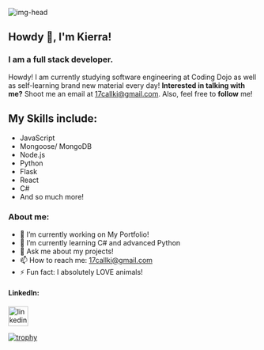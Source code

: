 ![img-head]([https://imgur.com/a/XlOGsha](https://github.com/Kierra-Call/Kierra-Call/blob/main/Assets/Github%20Head.png?raw=true))

## Howdy 👋, I'm Kierra!
### I am a full stack developer.

Howdy! I am currently studying software engineering at Coding Dojo as well as self-learning brand new material every day! **Interested in talking with me?** Shoot me an email at [17callki@gmail.com](mailto:17callki@gmail.com). Also, feel free to **follow** me!

## My Skills include:
- JavaScript
- Mongoose/ MongoDB
- Node.js
- Python
- Flask
- React
- C#
- And so much more!

### About me:

- 🔭 I’m currently working on My Portfolio! 
- 🌱 I’m currently learning C# and advanced Python 
- 💬 Ask me about my projects! 
- 📫 How to reach me: [17callki@gmail.com](mailto:17callki@gmail.com) 
- ⚡ Fun fact: I absolutely LOVE animals!

#### LinkedIn:
[<img src='https://cdn.jsdelivr.net/npm/simple-icons@3.0.1/icons/linkedin.svg' alt='linkedin' height='40'>](https://www.linkedin.com/in/kierra-call/)  

[![trophy](https://github-profile-trophy.vercel.app/?username=Kierra-Call)](https://github.com/ryo-ma/github-profile-trophy)
